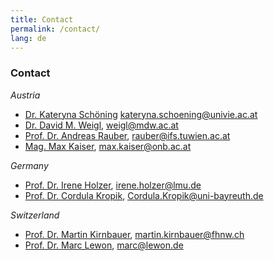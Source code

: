 ```yaml
---
title: Contact
permalink: /contact/
lang: de
---
```


### Contact
_Austria_  
- [Dr. Kateryna Schöning](https://musikwissenschaft.univie.ac.at/ueber-uns/team/schoening/) kateryna.schoening@univie.ac.at    
- [Dr. David M. Weigl](https://iwk.mdw.ac.at/david-weigl), weigl@mdw.ac.at   
- [Prof. Dr. Andreas Rauber](https://informatics.tuwien.ac.at/people/andreas-rauber), rauber@ifs.tuwien.ac.at      
- [Mag. Max Kaiser](http://www.maxkaiser.at/), max.kaiser@onb.ac.at   

_Germany_  
- [Prof. Dr. Irene Holzer](https://www.musikwissenschaft.uni-muenchen.de/personen/professoren/holzer/index.html), irene.holzer@lmu.de      
- [Prof. Dr. Cordula Kropik](https://www.mediaevistik.uni-bayreuth.de/de/team/Kropik-Cordula/index.php), Cordula.Kropik@uni-bayreuth.de   

_Switzerland_  
- [Prof. Dr. Martin Kirnbauer](https://www.fhnw.ch/de/personen/martin-kirnbauer), martin.kirnbauer@fhnw.ch  
- [Prof. Dr. Marc Lewon](https://www.fhnw.ch/de/personen/marc-lewon), marc@lewon.de 
